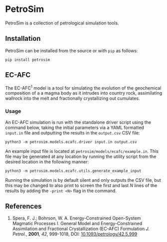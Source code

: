 # PetroSim
PetroSim is a collection of petrological simulation tools.

## Installation
PetroSim can be installed from the source or with `pip` as follows:

    pip install petrosim

## EC-AFC
The EC-AFC<sup>1</sup> model is a tool for simulating the evolution of the geochemical composition of a a magma body as it intrudes into country rock, assimilating wallrock into the melt and fractionally crystallizing out cumulates.

### Usage
An EC-AFC simulation is run with the standalone driver script using the command below, taking the initial parameters via a YAML formatted `input.in` file and outputting the results in the `output.csv` CSV file:

    python3 -m petrosim.models.ecafc.driver input.in output.csv

An example input file is located at `petrosim/models/ecafc/example.in`. This file may be generated at any location by running the utility script from the desired location in the following manner:

    python3 -m petrosim.models.ecafc.utils.generate_example_input

Running the simulation is by default silent and only outputs the CSV file, but this may be changed to also print to screen the first and last *N* lines of the results by adding the `-print <N>` flag in the command.

## References
1. Spera, F. J.; Bohrson, W. A. Energy-Constrained Open-System Magmatic Processes I. General Model and Energy-Constrained Assimilation and Fractional Crystallization (EC-AFC) Formulation *J. Petrol.*, **2001**, *42*, 999-1018, DOI: [10.1093/petrology/42.5.999](https://doi.org/10.1093/petrology/42.5.999)
